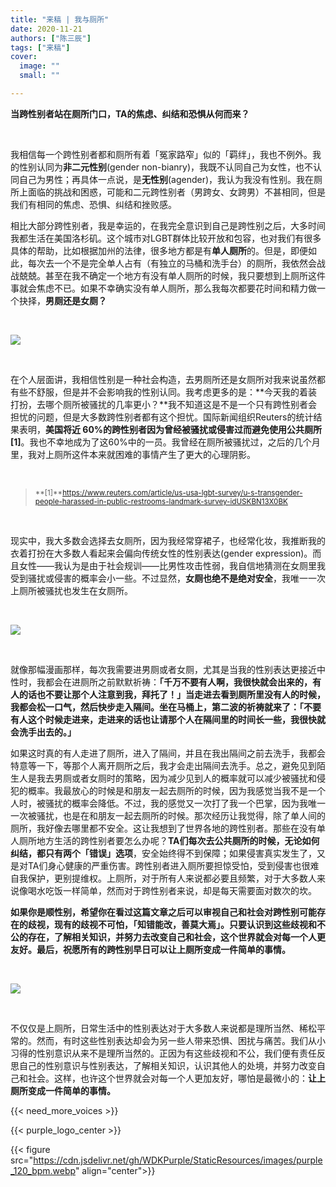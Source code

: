 ```yaml
---
title: "来稿 | 我与厕所"
date: 2020-11-21
authors: ["陈三辰"]
tags: ["来稿"]
cover:
  image: ""
  small: ""

---
```


**当跨性别者站在厕所门口，TA的焦虑、纠结和恐惧从何而来？**

<br>

我相信每一个跨性别者都和厕所有着「冤家路窄」似的「羁绊」，我也不例外。我的性别认同为**非二元性别**(gender non-bianry)，我既不认同自己为女性，也不认同自己为男性；再具体一点说，是**无性别**(agender)，我认为我没有性别。我在厕所上面临的挑战和困惑，可能和二元跨性别者（男跨女、女跨男）不甚相同，但是我们有相同的焦虑、恐惧、纠结和挫败感。

相比大部分跨性别者，我是幸运的，在我完全意识到自己是跨性别之后，大多时间我都生活在美国洛杉矶。这个城市对LGBT群体比较开放和包容，也对我们有很多具体的帮助，比如根据加州的法律，很多地方都是有**单人厕所**的。但是，即便如此，每次去一个不是完全单人占有（有独立的马桶和洗手台）的厕所，我依然会战战兢兢。甚至在我不确定一个地方有没有单人厕所的时候，我只要想到上厕所这件事就会焦虑不已。如果不幸确实没有单人厕所，那么我每次都要花时间和精力做一个抉择，**男厕还是女厕？**

<br>

![](https://cdn.jsdelivr.net/gh/WDKPurple/StaticResources/images/2020-11-21/20201121_001.webp)

<br>

在个人层面讲，我相信性别是一种社会构造，去男厕所还是女厕所对我来说虽然都有些不舒服，但是并不会影响我的性别认同。我考虑更多的是：**今天我的着装打扮，去哪个厕所被骚扰的几率更小？**我不知道这是不是一个只有跨性别者会担忧的问题，但是大多数跨性别者都有这个担忧。国际新闻组织Reuters的统计结果表明，**美国将近 60%的跨性别者因为曾经被骚扰或侵害过而避免使用公共厕所[1]**。我也不幸地成为了这60%中的一员。我曾经在厕所被骚扰过，之后的几个月里，我对上厕所这件本来就困难的事情产生了更大的心理阴影。

<br>

> <small>**[1]**https://www.reuters.com/article/us-usa-lgbt-survey/u-s-transgender-people-harassed-in-public-restrooms-landmark-survey-idUSKBN13X0BK</small>

<br>

现实中，我大多数会选择去女厕所，因为我经常穿裙子，也经常化妆，我推断我的衣着打扮在大多数人看起来会偏向传统女性的性别表达(gender expression)。而且女性——我认为是由于社会规训——比男性攻击性弱，我自信地猜测在女厕里我受到骚扰或侵害的概率会小一些。不过显然，**女厕也绝不是绝对安全**，我唯一一次上厕所被骚扰也发生在女厕所。

<br>

![](https://cdn.jsdelivr.net/gh/WDKPurple/StaticResources/images/2020-11-21/20201121_002.webp)

<br>

就像那幅漫画那样，每次我需要进男厕或者女厕，尤其是当我的性别表达更接近中性时，我都会在进厕所之前默默祈祷：**「千万不要有人啊，我很快就会出来的，有人的话也不要让那个人注意到我，拜托了！」**当走进去看到厕所里没有人的时候，我都会松一口气，然后快步走入隔间。坐在马桶上，第二波的祈祷就来了：**「不要有人这个时候走进来，走进来的话也让请那个人在隔间里的时间长一些，我很快就会洗手出去的。」**

如果这时真的有人走进了厕所，进入了隔间，并且在我出隔间之前去洗手，我都会特意等一下，等那个人离开厕所之后，我才会走出隔间去洗手。总之，避免见到陌生人是我去男厕或者女厕时的策略，因为减少见到人的概率就可以减少被骚扰和侵犯的概率。我最放心的时候是和朋友一起去厕所的时候，因为我感觉当我不是一个人时，被骚扰的概率会降低。不过，我的感觉又一次打了我一个巴掌，因为我唯一一次被骚扰，也是在和朋友一起去厕所的时候。那次经历让我觉得，除了单人间的厕所，我好像去哪里都不安全。这让我想到了世界各地的跨性别者。那些在没有单人厕所地方生活的跨性别者要怎么办呢？**TA们每次去公共厕所的时候，无论如何纠结，都只有两个「错误」选项**，安全始终得不到保障；如果侵害真实发生了，又是对TA们身心健康的严重伤害。跨性别者进入厕所要担惊受怕，受到侵害也很难自我保护，更别提维权。上厕所，对于所有人来说都必要且频繁，对于大多数人来说像喝水吃饭一样简单，然而对于跨性别者来说，却是每天需要面对数次的坎。

**如果你是顺性别，希望你在看过这篇文章之后可以审视自己和社会对跨性别可能存在的歧视，现有的歧视不可怕，「知错能改，善莫大焉」。只要认识到这些歧视和不公的存在，了解相关知识，并努力去改变自己和社会，这个世界就会对每一个人更友好。最后，祝愿所有的跨性别早日可以让上厕所变成一件简单的事情。**

<br>

![](https://cdn.jsdelivr.net/gh/WDKPurple/StaticResources/images/2020-11-21/20201121_003.webp)

<br>

不仅仅是上厕所，日常生活中的性别表达对于大多数人来说都是理所当然、稀松平常的。然而，有时这些性别表达却会为另一些人带来恐惧、困扰与痛苦。我们从小习得的性别意识从来不是理所当然的。正因为有这些歧视和不公，我们便有责任反思自己的性别意识与性别表达，了解相关知识，认识其他人的处境，并努力改变自己和社会。这样，也许这个世界就会对每一个人更加友好，哪怕是最微小的：**让上厕所变成一件简单的事情。**

{{< need_more_voices >}}

{{< purple_logo_center >}}

{{< figure src="https://cdn.jsdelivr.net/gh/WDKPurple/StaticResources/images/purple_120_bpm.webp" align="center">}}

